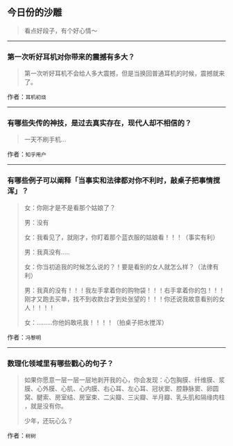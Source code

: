 ## 今日份的沙雕

> 看点好段子，有个好心情～


 
---

### 第一次听好耳机对你带来的震撼有多大？

> 第一次听好耳机不会给人多大震撼，但是当换回普通耳机的时候，震撼就来了。


作者：`耳机初烧`

---

### 有哪些失传的神技，是过去真实存在，现代人却不相信的？

> 一天不刷手机...


作者：`知乎用户`

---

### 有哪些例子可以阐释「当事实和法律都对你不利时，敲桌子把事情搅浑」？

> 女：你刚才是不是看那个姑娘了？
> 
> 男：没有
> 
> 女：我看见了，就刚才，你盯着那个蓝衣服的姑娘看！！！（事实有利）
> 
> 男：我真没有.....
> 
> 女：你当初追我的时候怎么说的？！要是看别的女人就怎么样？（法律有利）
> 
> 男：我真的没有！！！我左手拿着你的购物袋！！！右手拿着你的包！！！刚才又跑去买单，找不到收款台才到处张望的！！！你还说我故意看别的女人！！！！
> 
> 女：.........你他妈敢吼我！！！！（拍桌子把水搅浑）


作者：`冯黎明`

---

### 数理化领域里有哪些戳心的句子？

> 如果你愿意一层一层一层地剥开我的心，你会发现：心包胸膜、纤维膜、浆膜、心外膜、心肌、心内膜、右心耳、左心耳、冠状窦、腔静脉窦、卵圆窝、腱索、房室结、房室束、二尖瓣、三尖瓣、半月瓣、乳头肌和隔缘肉柱 ，就是没有你。
> 
> 少年，还玩心么？


作者：`树树`
